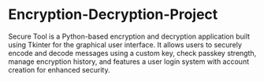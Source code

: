 # Encryption-Decryption-Project
Secure Tool is a Python-based encryption and decryption application built using Tkinter for the graphical user interface. It allows users to securely encode and decode messages using a custom key, check passkey strength, manage encryption history, and features a user login system with account creation for enhanced security.
